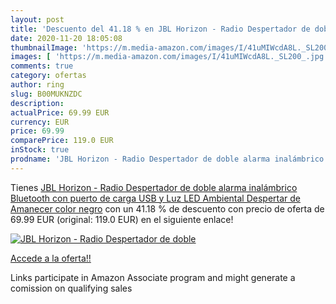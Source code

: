 ```yaml
---
layout: post
title: 'Descuento del 41.18 % en JBL Horizon - Radio Despertador de doble'
date: 2020-11-20 18:05:08
thumbnailImage: 'https://m.media-amazon.com/images/I/41uMIWcdA8L._SL200_.jpg'
images: [ 'https://m.media-amazon.com/images/I/41uMIWcdA8L._SL200_.jpg' ]
comments: true
category: ofertas
author: ring
slug: B00MUKNZDC
description:
actualPrice: 69.99 EUR
currency: EUR
price: 69.99
comparePrice: 119.0 EUR
inStock: true
prodname: 'JBL Horizon - Radio Despertador de doble alarma inalámbrico Bluetooth con puerto de carga USB y Luz LED Ambiental Despertar de Amanecer  color negro'
---
```


Tienes [JBL Horizon - Radio Despertador de doble alarma inalámbrico Bluetooth con puerto de carga USB y Luz LED Ambiental Despertar de Amanecer  color negro](https://www.amazon.es/dp/B00MUKNZDC/?tag=tolees-21) con un 41.18 % de descuento con precio de oferta de 69.99 EUR (original: 119.0 EUR) en el siguiente enlace!

[![JBL Horizon - Radio Despertador de doble](https://m.media-amazon.com/images/I/41uMIWcdA8L._SL200_.jpg)](https://www.amazon.es/dp/B00MUKNZDC/?tag=tolees-21)

[Accede a la oferta!!](https://www.amazon.es/dp/B00MUKNZDC/?tag=tolees-21)

Links participate in Amazon Associate program and might generate a comission on qualifying sales


